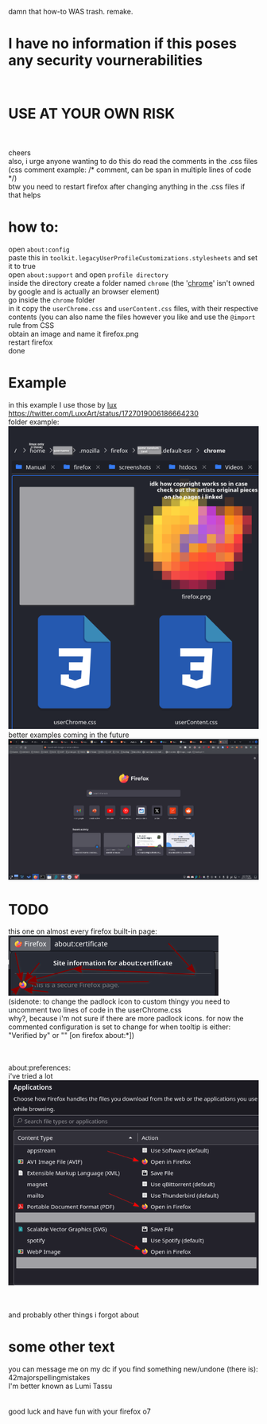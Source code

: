 damn that how-to WAS trash. remake.


# I have no information if this poses any security vournerabilities<br><br>
# USE AT YOUR OWN RISK<br><br>
cheers<br>
also, i urge anyone wanting to do this do read the comments in the .css files<br>
(css comment example: /\*  comment, can be span in multiple lines of code \*/)<br>
btw you need to restart firefox after changing anything in the .css files if that helps<br>

# how to:
open ```about:config```<br>
paste this in ```toolkit.legacyUserProfileCustomizations.stylesheets``` and set it to true<br>
open ```about:support``` and open ```profile directory```<br>
inside the directory create a folder named ```chrome``` (the '[chrome](https://firefox-source-docs.mozilla.org/build/buildsystem/chrome-registration.html)' isn't owned by google and is actually an browser element)<br>
go inside the ```chrome``` folder<br>
in it copy the ```userChrome.css``` and ```userContent.css``` files, with their respective contents (you can also name the files however you like and use the ```@import``` rule from CSS<br>
obtain an image and name it firefox.png<br>
restart firefox<br>
done<br>

# Example
in this example I use those by [lux](https://twitter.com/LuxxArt)<br>
https://twitter.com/LuxxArt/status/1727019006186664230<br>
folder example:<br>![folder view](img/folder.png)<br>
better examples coming in the future
![how do i attach an image in this thing?](img/example.png)<br>

# TODO
this one on almost every firefox built-in page:<br>
![Alt text](img/bad1.png)<br>
(sidenote: to change the padlock icon to custom thingy you need to uncomment two lines of code in the userChrome.css<br>
why?, because i'm not sure if there are more padlock icons. for now the commented configuration is set to change for when tooltip is either:<br>
"Verified by" or "" \[on firefox about:\*\])<br><br><br>

about:preferences:<br>
i've tried a lot<br>
![Alt text](img/bad2.png)<br><br><br>

and probably other things i forgot about<br>

# some other text
you can message me on my dc if you find something new/undone (there is): 42majorspellingmistakes<br>
I'm better known as Lumi Tassu<br><br><br>
good luck and have fun with your firefox o7<br>
